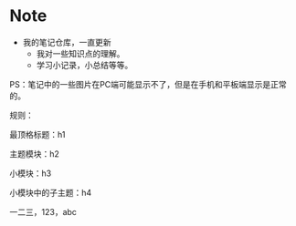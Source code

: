 # Note
* 我的笔记仓库，一直更新
  * 我对一些知识点的理解。
  * 学习小记录，小总结等等。
            
            

PS：笔记中的一些图片在PC端可能显示不了，但是在手机和平板端显示是正常的。



规则：

最顶格标题：h1

主题模块：h2

小模块：h3

小模块中的子主题：h4

一二三，123，abc